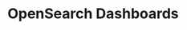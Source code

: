 ---
role: ui
title: OpenSearch Dashboards
artifact_id: opensearch-dashboards
architecture: x64
platform: linux
type: rpm
artifact_url: https://artifacts.opensearch.org/releases/bundle/opensearch-dashboards/1.3.2/opensearch-dashboards-1.3.2-linux-x64.rpm
version: 1.3.2
category: opensearch-dashboards
slug: opensearch-dashboards-1.3.2-linux-x64-rpm
signature: https://artifacts.opensearch.org/releases/bundle/opensearch-dashboards/1.3.2/opensearch-dashboards-1.3.2-linux-x64.rpm.sig
guide: https://opensearch.org/docs/latest/opensearch/install/rpm
---